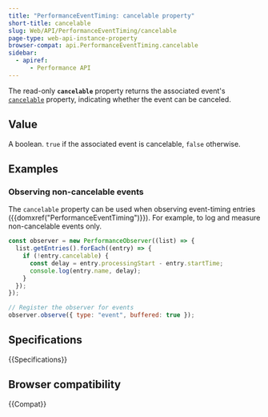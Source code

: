 ```yaml
---
title: "PerformanceEventTiming: cancelable property"
short-title: cancelable
slug: Web/API/PerformanceEventTiming/cancelable
page-type: web-api-instance-property
browser-compat: api.PerformanceEventTiming.cancelable
sidebar:
  - apiref:
      - Performance API
---
```


The read-only **`cancelable`** property returns the associated event's [`cancelable`](/en-US/docs/Web/API/Event/cancelable) property, indicating whether the event can be canceled.

## Value

A boolean. `true` if the associated event is cancelable, `false` otherwise.

## Examples

### Observing non-cancelable events

The `cancelable` property can be used when observing event-timing entries ({{domxref("PerformanceEventTiming")}}). For example, to log and measure non-cancelable events only.

```js
const observer = new PerformanceObserver((list) => {
  list.getEntries().forEach((entry) => {
    if (!entry.cancelable) {
      const delay = entry.processingStart - entry.startTime;
      console.log(entry.name, delay);
    }
  });
});

// Register the observer for events
observer.observe({ type: "event", buffered: true });
```

## Specifications

{{Specifications}}

## Browser compatibility

{{Compat}}
